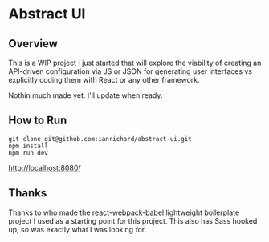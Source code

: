 # Abstract UI

## Overview

This is a WIP project I just started that will explore the viability of creating an API-driven configuration via JS or JSON for generating user interfaces vs explicitly coding them with React or any other framework.

Nothin much made yet. I'll update when ready.

## How to Run

```terminal
git clone git@github.com:ianrichard/abstract-ui.git
npm install
npm run dev
```

[http://localhost:8080/](http://localhost:8080/)

## Thanks

Thanks to who made the [react-webpack-babel](https://github.com/ReactJSResources/react-webpack-babel) lightweight boilerplate project I used as a starting point for this project. This also has Sass hooked up, so was exactly what I was looking for.
